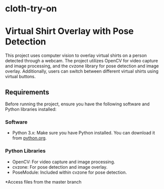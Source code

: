 # cloth-try-on
# Virtual Shirt Overlay with Pose Detection

This project uses computer vision to overlay virtual shirts on a person detected through a webcam. The project utilizes OpenCV for video capture and image processing, and the cvzone library for pose detection and image overlay. Additionally, users can switch between different virtual shirts using virtual buttons.

## Requirements

Before running the project, ensure you have the following software and Python libraries installed:

### Software
- Python 3.x: Make sure you have Python installed. You can download it from [python.org](https://www.python.org/).

### Python Libraries
- OpenCV: For video capture and image processing.
- cvzone: For pose detection and image overlay.
- PoseModule: Included within cvzone for pose detection.

*Access files from the master branch


